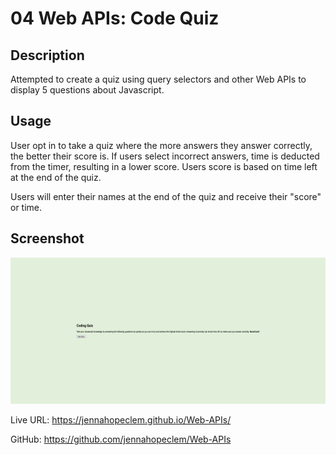 # 04 Web APIs: Code Quiz


## Description

Attempted to create a quiz using query selectors and other Web APIs to display 5 questions about Javascript. 

## Usage

User opt in to take a quiz where the more answers they answer correctly, the better their score is. If users select incorrect answers, time is deducted from the timer, resulting in a lower score. Users score is based on time left at the end of the quiz.

Users will enter their names at the end of the quiz and receive their "score" or time.


## Screenshot

![Screenshot](Assets/css/images/Quiz.png)

Live URL: https://jennahopeclem.github.io/Web-APIs/ 

GitHub: https://github.com/jennahopeclem/Web-APIs